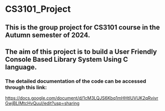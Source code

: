 # CS3101_Project
## This is the group project for CS3101 course in the Autumn semester of 2024.

## The aim of this project is to build a User Friendly Console Based Library System Using C language.

### The detailed documentation of the code can be accessed through this link:
https://docs.google.com/document/d/1cM3LQJS6Kbq1mHHtIUVUK2qRvivrGwjBLIMtcHvQuuI/edit?usp=sharing
